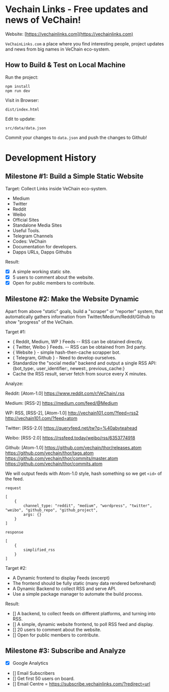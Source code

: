 # Vechain Links - Free updates and news of VeChain!

Website: [https://vechainlinks.com](https://vechainlinks.com)

`VeChainLinks.com` a place where you find interesting people, project updates and news from big names in VeChain eco-system.

## How to Build & Test on Local Machine

Run the project:
```
npm install
npm run dev
```

Visit in Browser:
```
dist/index.html
```

Edit to update:
```
src/data/data.json
```

Commit your changes to `data.json` and push the changes to Github!

# Development History

## Milestone #1: Build a Simple Static Website

Target: Collect Links inside VeChain eco-system.
- Medium
- Twitter
- Reddit
- Weibo
- Official Sites
- Standalone Media Sites
- Useful Tools.
- Telegram Channels
- Codes: VeChain
- Documentation for developers.
- Dapps URLs, Dapps Githubs

Result:
- [x] A simple working static site.
- [x] 5 users to comment about the website.
- [x] Open for public members to contribute.

## Milestone #2: Make the Website Dynamic

Apart from above "static" goals, build a "scraper" or "reporter" system, that automatically gathers information from Twitter/Medium/Reddit/Github to show "progress" of the VeChain.

Target #1:
- { Reddit, Medium, WP } Feeds -- RSS can be obtained directly.
- { Twitter, Weibo } Feeds. -- RSS can be obtained from 3rd party.
- { Website } - simple hash-then-cache scrapper bot.
- { Telegram, Github } - Need to develop ourselves.
- Standardize the "social media" backend and output a single RSS API: {bot_type:, user_identifier:, newest:, previous_cache:}
- Cache the RSS result, server fetch from source every X minutes.

Analyze:

Reddit: [Atom-1.0]
https://www.reddit.com/r/VeChain/.rss

Medium: [RSS-2]
https://medium.com/feed/@Medium

WP: RSS, [RSS-2], [Atom-1.0] 
http://vechain101.com/?feed=rss2
http://vechain101.com/?feed=atom

Twitter: [RSS-2.0]
https://queryfeed.net/tw?q=%40abyteahead

Weibo: [RSS-2.0]
https://rssfeed.today/weibo/rss/6353774918

Github: [Atom-1.0]
https://github.com/vechain/thor/releases.atom
https://github.com/vechain/thor/tags.atom
https://github.com/vechain/thor/commits/master.atom
https://github.com/vechain/thor/commits.atom

We will output feeds with Atom-1.0 style, hash something so we get `<id>` of the feed.

```
request

[
    {
        channel_type: "reddit", "medium", "wordpress", "twitter", "weibo", "github_repo", "github_project",
        args: {}
    }
]

response

[
    {
        simplified_rss
    }
]

```
Target #2:
- A Dynamic frontend to display Feeds (excerpt)
- The frontend should be fully static (many data rendered beforehand)
- A Dynamic Backend to collect RSS and serve API.
- Use a simple package manager to automate the build process.

Result:
- [] A backend, to collect feeds on different platforms, and turning into RSS.
- [] A simple, dynamic website frontend, to poll RSS feed and display.
- [] 20 users to comment about the website.
- [] Open for public members to contribute.

## Milestone #3: Subscribe and Analyze

- [x] Google Analytics
- [] Email Subscribers
- [] Get first 50 users on board.
- [] Email Centre = https://subscribe.vechainlinks.com/?redirect=url